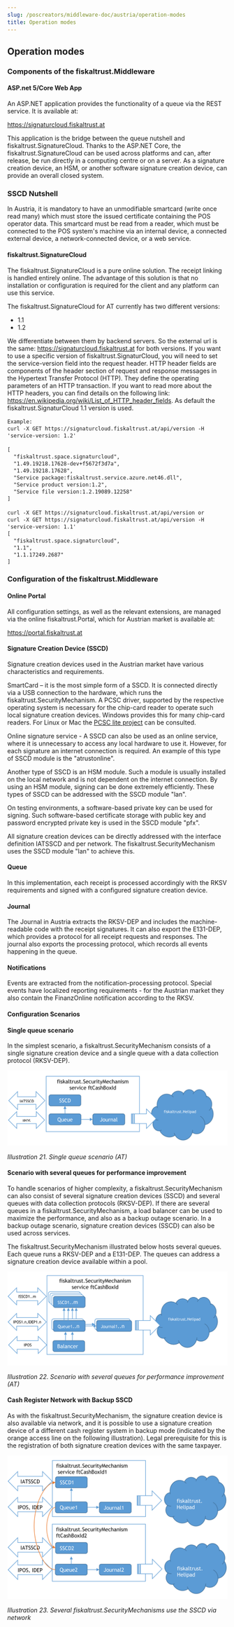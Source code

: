 ```yaml
---
slug: /poscreators/middleware-doc/austria/operation-modes
title: Operation modes
---
```


## Operation modes

### Components of the fiskaltrust.Middleware

#### ASP.<span></span>net 5/Core Web App

An ASP.<span></span>NET application provides the functionality of a queue via the REST service. It is available at:

<https://signaturcloud.fiskaltrust.at>

This application is the bridge between the queue nutshell and fiskaltrust.SignatureCloud. Thanks to the ASP.NET Core, the fiskaltrust.SignatureCloud can be used across platforms and can, after release, be run directly in a computing centre or on a server. As a signature creation device, an HSM, or another software signature creation device, can provide an overall closed system.

### SSCD Nutshell

In Austria, it is mandatory to have an unmodifiable smartcard (write once read many) which must store the issued certificate containing the POS operator data. This smartcard must be read from a reader, which must be connected to the POS system's machine via an internal device, a connected external device, a network-connected device, or a web service.

#### fiskaltrust.SignatureCloud

The fiskaltrust.SignatureCloud is a pure online solution. The receipt linking is handled entirely online. The advantage of this solution is that no installation or configuration is required for the client and any platform can use this service.

The fiskaltrust.SignatureCloud for AT currently has two different versions:

 - 1.1
 - 1.2

We differentiate between them by backend servers. So the external url is the same: https://signaturcloud.fiskaltrust.at for both versions. If you want to use a specific version of fiskaltrust.SignaturCloud, you will need to set the service-version field into the request header. HTTP header fields are components of the header section of request and response messages in the Hypertext Transfer Protocol (HTTP). They define the operating parameters of an HTTP transaction. If you want to read more about the HTTP headers, you can find details on the following link: https://en.wikipedia.org/wiki/List_of_HTTP_header_fields. As default the fiskaltrust.SignaturCloud 1.1 version is used.

```
Example:
curl -X GET https://signaturcloud.fiskaltrust.at/api/version -H 'service-version: 1.2'

[
  "fiskaltrust.space.signaturcloud",
  "1.49.19218.17628-dev+f5672f3d7a",
  "1.49.19218.17628",
  "Service package:fiskaltrust.service.azure.net46.dll",
  "Service product version:1.2",
  "Service file version:1.2.19089.12258"
]

curl -X GET https://signaturcloud.fiskaltrust.at/api/version or
curl -X GET https://signaturcloud.fiskaltrust.at/api/version -H 'service-version: 1.1'
[
  "fiskaltrust.space.signaturcloud",
  "1.1",
  "1.1.17249.2687"
]
```

### Configuration of the fiskaltrust.Middleware

#### Online Portal

All configuration settings, as well as the relevant extensions, are managed via the online fiskaltrust.Portal, which for Austrian market is available at:

<https://portal.fiskaltrust.at>

#### Signature Creation Device (SSCD)

Signature creation devices used in the Austrian market have various characteristics and requirements.

SmartCard – it is the most simple form of a SSCD. It is connected directly via a USB connection to the hardware, which runs the fiskaltrust.SecurityMechanism. A PCSC driver, supported by the respective operating system is necessary for the chip-card reader to operate such local signature creation devices. Windows provides this for many chip-card readers. For Linux or Mac the [PCSC lite project](https://pcsclite.apdu.fr/) can be consulted.

Online signature service - A SSCD can also be used as an online service, where it is unnecessary to access any local hardware to use it. However, for each signature an internet connection is required. An example of this type of SSCD module is the "atrustonline".

Another type of SSCD is an HSM module. Such a module is usually installed on the local network and is not dependent on the internet connection. By using an HSM module, signing can be done extremely efficiently. These types of SSCD can be addressed with the SSCD module "lan".

On testing environments, a software-based private key can be used for signing. Such software-based certificate storage with public key and password encrypted private key is used in the SSCD module "pfx".

All signature creation devices can be directly addressed with the interface definition IATSSCD and per network. The fiskaltrust.SecurityMechanism uses the SSCD module "lan" to achieve this.

#### Queue

In this implementation, each receipt is processed accordingly with the RKSV requirements and signed with a configured signature creation device.

#### Journal

The Journal in Austria extracts the RKSV-DEP and includes the machine-readable code with the receipt signatures. It can also export the E131-DEP, which provides a protocol for all receipt requests and responses. The journal also exports the processing protocol, which records all events happening in the queue.

#### Notifications

Events are extracted from the notification-processing protocol. Special events have localized reporting requirements - for the Austrian market they also contain the FinanzOnline notification according to the RKSV.

#### Configuration Scenarios

#### Single queue scenario

In the simplest scenario, a fiskaltrust.SecurityMechanism consists of a single signature creation device and a single queue with a data collection protocol (RKSV-DEP).

![](./images/21.png)

<span id="_Toc527986821" class="anchor"></span>*Illustration 21. Single queue scenario (AT)*

#### Scenario with several queues for performance improvement

To handle scenarios of higher complexity, a fiskaltrust.SecurityMechanism can also consist of several signature creation devices (SSCD) and several queues with data collection protocols (RKSV-DEP). If there are several queues in a fiskaltrust.SecurityMechanism, a load balancer can be used to maximize the performance, and also as a backup outage scenario. In a backup outage scenario, signature creation devices (SSCD) can also be used across services.

The fiskaltrust.SecurityMechanism illustrated below hosts several queues. Each queue runs a RKSV-DEP and a E131-DEP. The queues can address a signature creation device available within a pool.

![](./images/22.png)

<span id="_Toc527986822" class="anchor"></span>*Illustration 22. Scenario with several queues for performance improvement (AT)*

#### Cash Register Network with Backup SSCD

As with the fiskaltrust.SecurityMechanism, the signature creation device is also available via network, and it is possible to use a signature creation device of a different cash register system in backup mode (indicated by the orange access line on the following illustration). Legal prerequisite for this is the registration of both signature creation devices with the same taxpayer.

![](./images/23.png)

<span id="_Toc527986823" class="anchor"></span>*Illustration 23. Several fiskaltrust.SecurityMechanisms use the SSCD via network*
